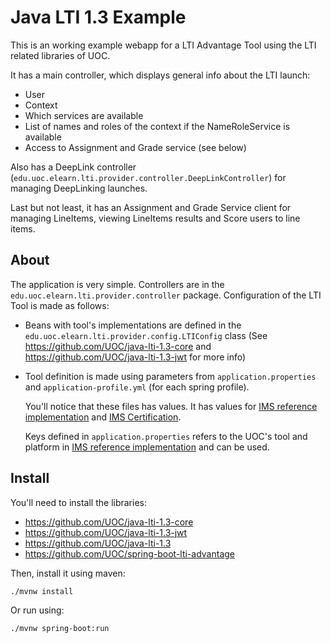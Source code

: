 # Java LTI 1.3 Example

This is an working example webapp for a LTI Advantage Tool using the LTI related libraries of UOC.

It has a main controller, which displays general info about the LTI launch:

* User
* Context
* Which services are available
* List of names and roles of the context if the NameRoleService is available
* Access to Assignment and Grade service (see below)

Also has a DeepLink controller (`edu.uoc.elearn.lti.provider.controller.DeepLinkController`) for managing
DeepLinking launches.

Last but not least, it has an Assignment and Grade Service client for managing LineItems, viewing LineItems 
results and Score users to line items. 

## About

The application is very simple. Controllers are in the `edu.uoc.elearn.lti.provider.controller` package.
Configuration of the LTI Tool is made as follows:

* Beans with tool's implementations are defined in the `edu.uoc.elearn.lti.provider.config.LTIConfig` 
class (See https://github.com/UOC/java-lti-1.3-core and https://github.com/UOC/java-lti-1.3-jwt for more info)

* Tool definition is made using parameters from `application.properties` and `application-profile.yml` (for each
spring profile). 

    You'll notice that these files has values. It has values for [IMS reference implementation](https://lti-ri.imsglobal.org)
    and [IMS Certification](https://ltiadvantagevalidator.imsglobal.org/ltiadv/index.html).
 
    Keys defined in `application.properties` refers to the UOC's tool and platform in [IMS reference implementation](https://lti-ri.imsglobal.org) 
    and can be used. 

## Install

You'll need to install the libraries:

* https://github.com/UOC/java-lti-1.3-core
* https://github.com/UOC/java-lti-1.3-jwt
* https://github.com/UOC/java-lti-1.3
* https://github.com/UOC/spring-boot-lti-advantage

Then, install it using maven:
      
```bash
./mvnw install
```

Or run using:

```bash
./mvnw spring-boot:run
```

